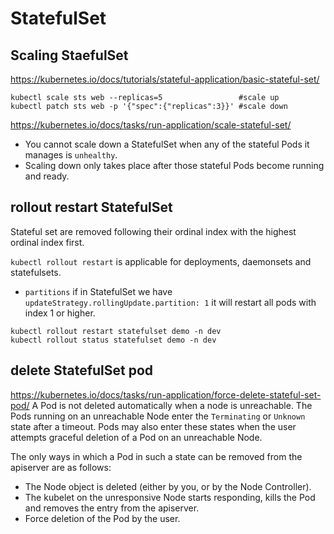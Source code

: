 # StatefulSet

## Scaling StaefulSet
https://kubernetes.io/docs/tutorials/stateful-application/basic-stateful-set/
```
kubectl scale sts web --replicas=5                 #scale up
kubectl patch sts web -p '{"spec":{"replicas":3}}' #scale down
```

https://kubernetes.io/docs/tasks/run-application/scale-stateful-set/
- You cannot scale down a StatefulSet when any of the stateful Pods it manages is `unhealthy`. 
- Scaling down only takes place after those stateful Pods become running and ready.

## rollout restart StatefulSet
Stateful set are removed following their ordinal index with the highest ordinal index first.

`kubectl rollout restart` is applicable for deployments, daemonsets and statefulsets.
- `partitions`  if in StatefulSet we have `updateStrategy.rollingUpdate.partition: 1` it will restart all pods with index 1 or higher.
```
kubectl rollout restart statefulset demo -n dev
kubectl rollout status statefulset demo -n dev     
```

## delete StatefulSet pod
https://kubernetes.io/docs/tasks/run-application/force-delete-stateful-set-pod/
A Pod is not deleted automatically when a node is unreachable. 
The Pods running on an unreachable Node enter the `Terminating` or `Unknown` state after a timeout. 
Pods may also enter these states when the user attempts graceful deletion of a Pod on an unreachable Node. 

The only ways in which a Pod in such a state can be removed from the apiserver are as follows:
- The Node object is deleted (either by you, or by the Node Controller).
- The kubelet on the unresponsive Node starts responding, kills the Pod and removes the entry from the apiserver.
- Force deletion of the Pod by the user.
